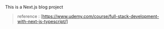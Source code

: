 This is a Next.js blog project

> reference : [https://www.udemy.com/course/full-stack-development-with-next-js-typescript/]
